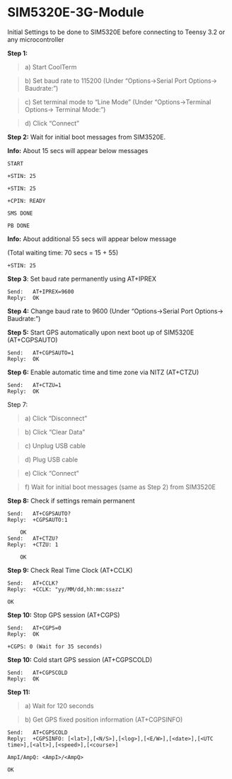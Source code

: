 # SIM5320E-3G-Module

Initial Settings to be done to SIM5320E before connecting to Teensy 3.2 or any microcontroller

**Step 1:**
>a) Start CoolTerm

>b) Set baud rate to 115200 (Under “Options->Serial Port Options-> Baudrate:”)

>c) Set terminal mode to “Line Mode” (Under “Options->Terminal Options-> Terminal Mode:”)

>d) Click “Connect”

**Step 2:**
Wait for initial boot messages from SIM3520E.

**Info:** About 15 secs will appear below messages
```
START

+STIN: 25

+STIN: 25

+CPIN: READY

SMS DONE

PB DONE
```
**Info:** About additional 55 secs will appear below message

(Total waiting time: 70 secs = 15 + 55)
```
+STIN: 25
```
**Step 3**:
Set baud rate permanently using AT+IPREX
```
Send:	AT+IPREX=9600
Reply:	OK
```
**Step 4:**
Change baud rate to 9600 (Under “Options->Serial Port Options-> Baudrate:”)

**Step 5:**
Start GPS automatically upon next boot up of SIM5320E (AT+CGPSAUTO)
```
Send: 	AT+CGPSAUTO=1
Reply: 	OK
```
**Step 6:**
Enable automatic time and time zone via NITZ (AT+CTZU)
```
Send:	AT+CTZU=1
Reply:	OK
```
Step 7:
>a) Click “Disconnect”

>b) Click “Clear Data”

>c) Unplug USB cable

>d) Plug USB cable

>e) Click “Connect”

>f) Wait for initial boot messages (same as Step 2) from SIM3520E

**Step 8:**
Check if settings remain permanent
```
Send: 	AT+CGPSAUTO?
Reply: 	+CGPSAUTO:1
	
	OK
Send: 	AT+CTZU?
Reply: 	+CTZU: 1
	
	OK
```
**Step 9:**
Check Real Time Clock (AT+CCLK)
```
Send:	AT+CCLK?
Reply:	+CCLK: "yy/MM/dd,hh:mm:ss±zz"

OK
```
**Step 10:**
Stop GPS session (AT+CGPS)
```	
Send:	AT+CGPS=0
Reply:	OK

+CGPS: 0 (Wait for 35 seconds)
```
**Step 10:**
Cold start GPS session (AT+CGPSCOLD)
```
Send:	AT+CGPSCOLD
Reply:	OK
```
**Step 11:**
>a) Wait for 120 seconds

>b) Get GPS fixed position information (AT+CGPSINFO)
```
Send:	AT+CGPSCOLD
Reply:	+CGPSINFO: [<lat>],[<N/S>],[<log>],[<E/W>],[<date>],[<UTC time>],[<alt>],[<speed>],[<course>]

AmpI/AmpQ: <AmpI>/<AmpQ>

OK
```

